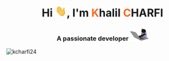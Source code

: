 <p align="center">
  <h1 align="center">Hi <img src="https://raw.githubusercontent.com/kcharfi24/kcharfi24/main/wave.gif" width="30" height="30">, I'm <span style="color:#FF6820">K</span>halil <span style="color:#FF6820">C</span>HARFI</h1>
  <h3 align="center">A passionate developer <img src="https://github.com/kcharfi24/kcharfi24/blob/main/type.webp" width="48"></h3>
  <img src="https://komarev.com/ghpvc/?username=kcharfi24&label=Profile%20views&color=0e75b6&style=flat" alt="kcharfi24" />
</p>

<!---
kcharfi24/kcharfi24 is a ✨ special ✨ repository because its `README.md` (this file) appears on your GitHub profile.
You can click the Preview link to take a look at your changes.
--->

